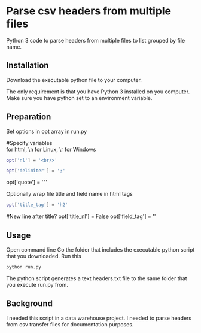 # Parse csv headers from multiple files

Python 3 code to parse headers from multiple files to list grouped by file name.

## Installation

Download the executable python file to your computer.

The only requirement is that you have Python 3 installed on you computer. Make sure you have python set to an environment variable.

## Preparation
Set options in opt array in run.py

#Specify variables
</br> for html, \n for Linux, \r for Windows
```sh
opt['nl'] = '<br/>'
```

```sh
opt['delimiter'] = ';'
```
opt['quote'] = '"'

Optionally wrap file title and field name in html tags
```sh
opt['title_tag'] = 'h2'
```
#New line after title?
opt['title_nl'] = False
opt['field_tag'] = ''

## Usage
Open command line
Go the folder that includes the executable python script that you downloaded.
Run this
```sh
python run.py
```

The python script generates a text headers.txt file to the same folder that you execute run.py from.

## Background

I needed this script in a data warehouse project. 
I needed to parse headers from csv transfer files for documentation purposes.

